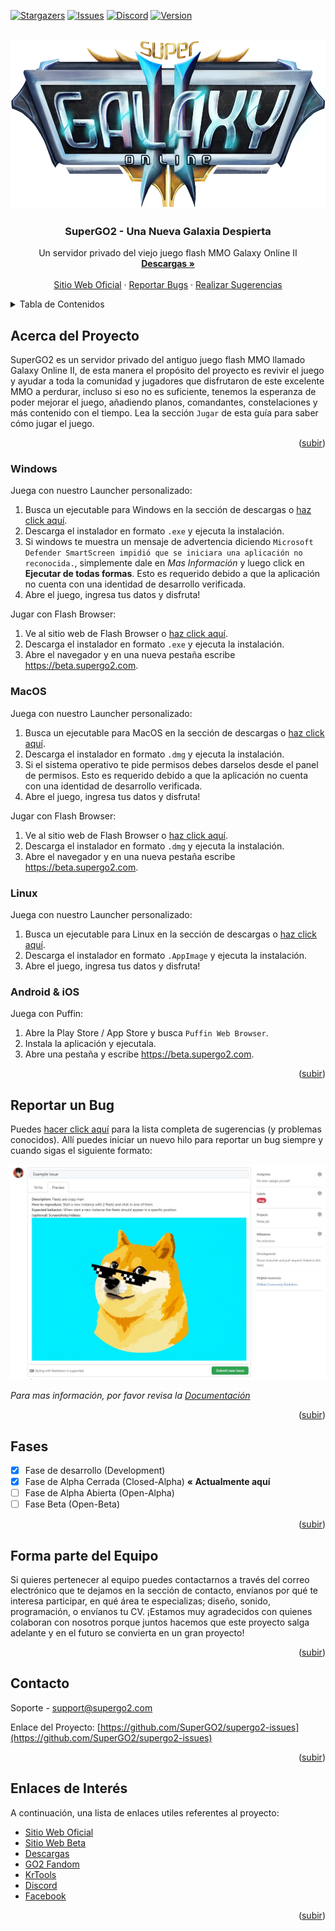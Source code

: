 

<div id="top"></div>

[![Stargazers][stars-shield]][stars-url]
[![Issues][issues-shield]][issues-url]
[![Discord][discord-shield]][discord-url]
[![Version][version-shield]][version-url]



<!-- PROJECT LOGO -->
<br />
<div align="center">
  <a href="https://github.com/othneildrew/Best-README-Template">
    <img src="images/logo.png" alt="Logo" width="593.5" height="270">
  </a>

  <h3 align="center">SuperGO2 - Una Nueva Galaxia Despierta</h3>

  <p align="center">
    Un servidor privado del viejo juego flash MMO Galaxy Online II
    <br />
    <a href="https://github.com/SuperGO2/supergo2-issues/releases/tag/beta"><strong>Descargas »</strong></a>
    <br />
    <br />
    <a href="https://supergo2.com">Sitio Web Oficial</a>
    ·
    <a href="https://github.com/SuperGO2/supergo2-issues/issues">Reportar Bugs</a>
    ·
    <a href="https://github.com/SuperGO2/supergo2-issues/issues">Realizar Sugerencias</a>
  </p>
</div>



<!-- TABLE OF CONTENTS -->
<details>
  <summary>Tabla de Contenidos</summary>
  <ol>
    <li><a href="#about-the-project">Acerca del Proyecto</a></li>
    <li><a href="#play-beta">Jugar (Closed-Alpha)</a>
      <ul>
        <li><a href="#windows">Windows</a></li>
        <li><a href="#macos">MacOS</a></li>
        <li><a href="#linux">Linux</a></li>
        <li><a href="#android-&-ios">Android & iOS</a></li>
      </ul>
    </li>
    <li><a href="#report-bug">Reportar un Bug</a></li>
    <li><a href="#roadmap">Fases</a></li>
    <li><a href="#join-the-team">Entrar al Equipo</a></li>
    <li><a href="#contact">Contacto</a></li>
    <li><a href="#interest-links">Enlaces de Interés</a></li>
  </ol>
</details>



<!-- ABOUT THE PROJECT -->
## Acerca del Proyecto

SuperGO2 es un servidor privado del antiguo juego flash MMO llamado Galaxy Online II, de esta manera el propósito del proyecto es revivir el juego y ayudar a toda la comunidad y jugadores que disfrutaron de este excelente MMO a perdurar, incluso si eso no es suficiente, tenemos la esperanza de poder mejorar el juego, añadiendo planos, comandantes, constelaciones y más contenido con el tiempo.
Lea la sección `Jugar` de esta guía para saber cómo jugar el juego.

<p align="right">(<a href="#top">subir</a>)</p>


<!-- GETTING STARTED -->

### Windows

Juega con nuestro Launcher personalizado:

1. Busca un ejecutable para Windows en la sección de descargas o [haz click aquí](https://github.com/SuperGO2/supergo2-issues/releases/tag/beta).
2. Descarga el instalador en formato `.exe` y ejecuta la instalación.
3. Si windows te muestra un mensaje de advertencia diciendo `Microsoft Defender SmartScreen impidió que se iniciara una aplicación no reconocida.`, simplemente dale en _Mas Información_ y luego click en **Ejecutar de todas formas**. Esto es requerido debido a que la aplicación no cuenta con una identidad de desarrollo verificada.
4. Abre el juego, ingresa tus datos y disfruta!

Jugar con Flash Browser:

1. Ve al sitio web de Flash Browser o [haz click aquí](https://flash.pm/browser/).
2. Descarga el instalador en formato `.exe` y ejecuta la instalación.
3. Abre el navegador y en una nueva pestaña escribe https://beta.supergo2.com.

### MacOS

Juega con nuestro Launcher personalizado:

1. Busca un ejecutable para MacOS en la sección de descargas o [haz click aquí](https://github.com/SuperGO2/supergo2-issues/releases/tag/beta).
2. Descarga el instalador en formato `.dmg` y ejecuta la instalación.
3. Si el sistema operativo te pide permisos debes darselos desde el panel de permisos. Esto es requerido debido a que la aplicación no cuenta con una identidad de desarrollo verificada.
4. Abre el juego, ingresa tus datos y disfruta!

Jugar con Flash Browser:


1. Ve al sitio web de Flash Browser o [haz click aquí](https://flash.pm/browser/).
2. Descarga el instalador en formato `.dmg` y ejecuta la instalación.
3. Abre el navegador y en una nueva pestaña escribe https://beta.supergo2.com.

### Linux

Juega con nuestro Launcher personalizado:

1. Busca un ejecutable para Linux en la sección de descargas o [haz click aquí](https://github.com/SuperGO2/supergo2-issues/releases/tag/beta).
2. Descarga el instalador en formato `.AppImage` y ejecuta la instalación.
3. Abre el juego, ingresa tus datos y disfruta!

### Android & iOS

Juega con Puffin:

1. Abre la Play Store / App Store y busca `Puffin Web Browser`.
2. Instala la aplicación y ejecutala.
3. Abre una pestaña y escribe https://beta.supergo2.com.

<p align="right">(<a href="#top">subir</a>)</p>



<!-- USAGE EXAMPLES -->
## Reportar un Bug

Puedes [hacer click aquí](https://github.com/SuperGO2/supergo2-issues/issues) para la lista completa de sugerencias (y problemas conocidos). Allí puedes iniciar un nuevo hilo para reportar un bug siempre y cuando sigas el siguiente formato:

<img src="images/issue-example.png" alt="Issue Example">

_Para mas información, por favor revisa la [Documentación](https://github.com/SuperGO2/supergo2-issues/wiki)_

<p align="right">(<a href="#top">subir</a>)</p>



<!-- ROADMAP -->
## Fases

- [x] Fase de desarrollo (Development)
- [x] Fase de Alpha Cerrada (Closed-Alpha) **« Actualmente aquí**
- [ ] Fase de Alpha Abierta (Open-Alpha)
- [ ] Fase Beta (Open-Beta)

<p align="right">(<a href="#top">subir</a>)</p>



<!-- CONTRIBUTING -->
## Forma parte del Equipo

Si quieres pertenecer al equipo puedes contactarnos a través del correo electrónico que te dejamos en la sección de contacto, envíanos por qué te interesa participar, en qué área te especializas; diseño, sonido, programación, o envíanos tu CV. ¡Estamos muy agradecidos con quienes colaboran con nosotros porque juntos hacemos que este proyecto salga adelante y en el futuro se convierta en un gran proyecto!

<p align="right">(<a href="#top">subir</a>)</p>


<!-- CONTACT -->
## Contacto

Soporte - support@supergo2.com

Enlace del Proyecto: [https://github.com/SuperGO2/supergo2-issues](https://github.com/SuperGO2/supergo2-issues)

<p align="right">(<a href="#top">subir</a>)</p>



<!-- ACKNOWLEDGMENTS -->
## Enlaces de Interés

A continuación, una lista de enlaces utiles referentes al proyecto:

* [Sitio Web Oficial](https://supergo2.com)
* [Sitio Web Beta](https://beta.supergo2.com)
* [Descargas](https://github.com/SuperGO2/supergo2-issues/releases)
* [GO2 Fandom](https://galaxyonlineii.fandom.com)
* [KrTools](https://krtools.deajae.co.uk)
* [Discord](https://discord.gg/ApPQErfvJw)
* [Facebook](https://www.facebook.com/supergo2)

<p align="right">(<a href="#top">subir</a>)</p>



<!-- MARKDOWN LINKS & IMAGES -->
<!-- https://www.markdownguide.org/basic-syntax/#reference-style-links -->
[stars-shield]: https://img.shields.io/github/stars/SuperGO2/supergo2-issues.svg?style=for-the-badge
[stars-url]: https://github.com/SuperGO2/supergo2-issues/stargazers
[issues-shield]: https://img.shields.io/github/issues/SuperGO2/supergo2-issues.svg?style=for-the-badge
[issues-url]: https://github.com/SuperGO2/supergo2-issues/issues
[discord-shield]: https://img.shields.io/discord/777841529821331487?logo=discord&logoColor=white&style=for-the-badge
[discord-url]: https://discord.gg/ApPQErfvJw
[version-shield]: https://img.shields.io/badge/Version-v2022.2.pro--dev-blueviolet?logo=data:image/svg%2bxml;base64,PHN2ZyB4bWxucz0iaHR0cDovL3d3dy53My5vcmcvMjAwMC9zdmciIHZlcnNpb249IjEiIHdpZHRoPSI2MDAiIGhlaWdodD0iNjAwIj48cGF0aCBkPSJNMTI5IDExMWMtNTUgNC05MyA2Ni05MyA3OEwwIDM5OGMtMiA3MCAzNiA5MiA2OSA5MWgxYzc5IDAgODctNTcgMTMwLTEyOGgyMDFjNDMgNzEgNTAgMTI4IDEyOSAxMjhoMWMzMyAxIDcxLTIxIDY5LTkxbC0zNi0yMDljMC0xMi00MC03OC05OC03OGgtMTBjLTYzIDAtOTIgMzUtOTIgNDJIMjM2YzAtNy0yOS00Mi05Mi00MmgtMTV6IiBmaWxsPSIjZmZmIi8+PC9zdmc+&logoColor=white&style=for-the-badge
[version-url]: https://supergo2.com
